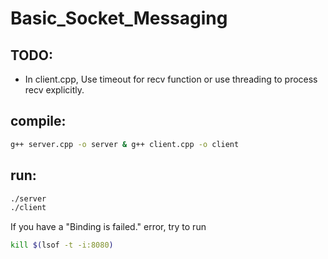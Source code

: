 # Basic_Socket_Messaging
## TODO:
- In client.cpp, Use timeout for recv function or use threading to process recv explicitly.
## compile:
```bash
g++ server.cpp -o server & g++ client.cpp -o client
``` 
## run:
```bash
./server
./client
```
If you have a "Binding is failed." error, try to run
```bash
kill $(lsof -t -i:8080)
```
